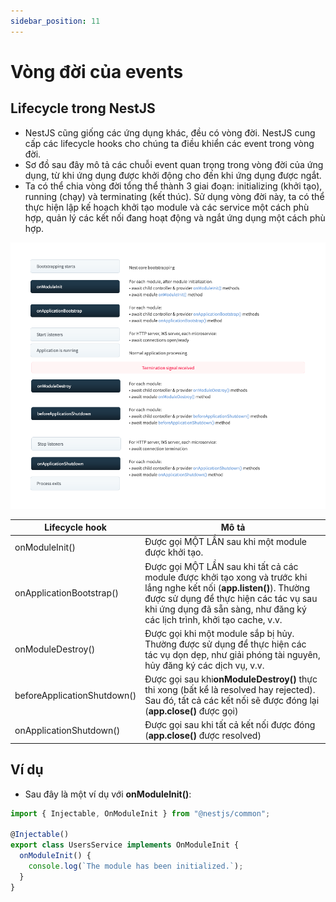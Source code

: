```yaml
---
sidebar_position: 11
---
```


# Vòng đời của events

## Lifecycle trong NestJS

- NestJS cũng giống các ứng dụng khác, đều có vòng đời. NestJS cung cấp các lifecycle hooks cho chúng ta điều khiển các event trong vòng đời.
- Sơ đồ sau đây mô tả các chuỗi event quan trọng trong vòng đời của ứng dụng, từ khi ứng dụng được khởi động cho đến khi ứng dụng được ngắt.
- Ta có thể chia vòng đời tổng thể thành 3 giai đoạn: initializing (khởi tạo), running (chạy) và terminating (kết thúc). Sử dụng vòng đời này, ta có thể thực hiện lập kế hoạch khởi tạo module và các service một cách phù hợp, quản lý các kết nối đang hoạt động và ngắt ứng dụng một cách phù hợp.

![1718291885188](image/lifecycle-events/1718291885188.png)

| Lifecycle hook              | Mô tả                                                                                                                                                                                                                                       |
| --------------------------- | ------------------------------------------------------------------------------------------------------------------------------------------------------------------------------------------------------------------------------------------- |
| onModuleInit()              | Được gọi MỘT LẦN sau khi một module được khởi tạo.                                                                                                                                                                                          |
| onApplicationBootstrap()    | Được gọi MỘT LẦN sau khi tất cả các module được khởi tạo xong và trước khi lắng nghe kết nối (**app.listen()**). Thường được sử dụng để thực hiện các tác vụ sau khi ứng dụng đã sẵn sàng, như đăng ký các lịch trình, khởi tạo cache, v.v. |
| onModuleDestroy()           | Được gọi khi một module sắp bị hủy. Thường được sử dụng để thực hiện các tác vụ dọn dẹp, như giải phóng tài nguyên, hủy đăng ký các dịch vụ, v.v.                                                                                           |
| beforeApplicationShutdown() | Được gọi sau khi**onModuleDestroy()** thực thi xong (bất kể là resolved hay rejected). Sau đó, tất cả các kết nối sẽ được đóng lại (**app.close()** được gọi)                                                                               |
| onApplicationShutdown()     | Được gọi sau khi tất cả kết nối được đóng (**app.close()** được resolved)                                                                                                                                                                   |

## Ví dụ

- Sau đây là một ví dụ với **onModuleInit()**:

```ts
import { Injectable, OnModuleInit } from "@nestjs/common";

@Injectable()
export class UsersService implements OnModuleInit {
  onModuleInit() {
    console.log(`The module has been initialized.`);
  }
}
```
